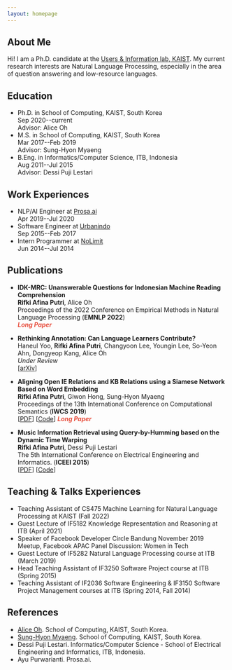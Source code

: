 ```yaml
---
layout: homepage
---
```


## About Me

Hi! I am a Ph.D. candidate at the [Users & Information lab, KAIST](https://uilab.kr/). My current research interests are Natural Language Processing, especially in the area of question answering and low-resource languages.

## Education

- Ph.D. in School of Computing, KAIST, South Korea
  <br>
  Sep 2020--current
  <br>
  Advisor: Alice Oh
- M.S. in School of Computing, KAIST, South Korea
  <br>
  Mar 2017--Feb 2019
  <br>
  Advisor: Sung-Hyon Myaeng
- B.Eng. in Informatics/Computer Science, ITB, Indonesia
  <br>
  Aug 2011--Jul 2015
  <br>
  Advisor: Dessi Puji Lestari


## Work Experiences

- NLP/AI Engineer at [Prosa.ai](https://prosa.ai/)
  <br>
  Apr 2019--Jul 2020
- Software Engineer at [Urbanindo](https://urbanindo.com/)
  <br>
  Sep 2015--Feb 2017
- Intern Programmer at [NoLimit](https://nolimit.id/)
  <br>
  Jun 2014--Jul 2014


## Publications
- **IDK-MRC: Unanswerable Questions for Indonesian Machine Reading Comprehension**
  <br>
  **Rifki Afina Putri**, Alice Oh
  <br>
  Proceedings of the 2022 Conference on Empirical Methods in Natural Language Processing (**EMNLP 2022**)
  <br>
  <strong><i style="color:#e74d3c">Long Paper</i></strong>

- **Rethinking Annotation: Can Language Learners Contribute?**
  <br>
  Haneul Yoo, **Rifki Afina Putri**, Changyoon Lee, Youngin Lee, So-Yeon Ahn, Dongyeop Kang, Alice Oh
  <br>
  _Under Review_
  <br>
  [[arXiv](https://arxiv.org/abs/2210.06828)]

- **Aligning Open IE Relations and KB Relations using a Siamese Network Based on Word Embedding**
  <br>
  **Rifki Afina Putri**, Giwon Hong, Sung-Hyon Myaeng
  <br>
  Proceedings of the 13th International Conference on Computational Semantics (**IWCS 2019**)
  <br>
  [[PDF](https://www.aclweb.org/anthology/W19-0412.pdf)] [[Code](https://github.com/rifkiaputri/Relation-Aligner)] <strong><i style="color:#e74d3c">Long Paper</i></strong>
  
- **Music Information Retrieval using Query-by-Humming based on the Dynamic Time Warping**
  <br>
  **Rifki Afina Putri**, Dessi Puji Lestari
  <br>
  The 5th International Conference on Electrical Engineering and Informatics. (**ICEEI 2015**)
  <br>
  [[PDF](https://ieeexplore.ieee.org/document/7352471)] [[Code](https://github.com/rifkiaputri/MidiMatcher)]


## Teaching & Talks Experiences
- Teaching Assistant of CS475 Machine Learning for Natural Language Processing at KAIST (Fall 2022)
- Guest Lecture of IF5182 Knowledge Representation and Reasoning at ITB (April 2021)
- Speaker of Facebook Developer Circle Bandung November 2019 Meetup, Facebook APAC Panel Discussion: Women in Tech
- Guest Lecture of IF5282 Natural Language Processing course at ITB (March 2019) 
- Head Teaching Assistant of IF3250 Software Project course at ITB (Spring 2015)
- Teaching Assistant of IF2036 Software Engineering & IF3150 Software Project Management courses at ITB (Spring 2014, Fall 2014)


## References

- [Alice Oh](https://aliceoh9.github.io/). School of Computing, KAIST, South Korea.
- [Sung-Hyon Myaeng](http://ir.kaist.ac.kr/member/professor/). School of Computing, KAIST, South Korea.
- Dessi Puji Lestari. Informatics/Computer Science - School of Electrical Engineering and Informatics, ITB, Indonesia.
- Ayu Purwarianti. Prosa.ai.
